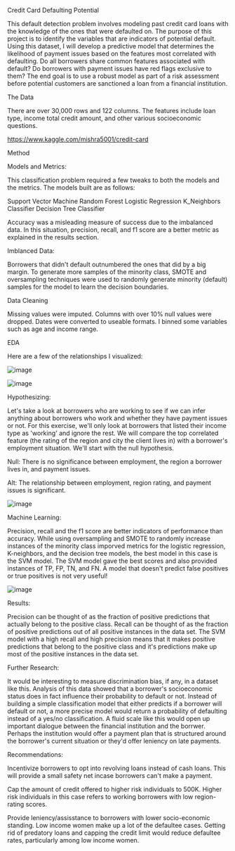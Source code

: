 Credit Card Defaulting Potential

This default detection problem involves modeling past credit card loans with the knowledge of the ones that were defaulted on. The purpose of this project is to identify the variables that are indicators of potential default. Using this dataset, I will develop a predictive model that determines the likelihood of payment issues based on the features most correlated with defaulting. Do all borrowers share common features associated with default? Do borrowers with payment issues have red flags exclusive to them? The end goal is to use a robust model as part of a risk assessment before potential customers are sanctioned a loan from a financial institution. 

The Data

There are over 30,000 rows and 122 columns. The features include loan type, income total credit amount, and other various socioeconomic questions.

https://www.kaggle.com/mishra5001/credit-card


Method

Models and Metrics:

This classification problem required a few tweaks to both the models and the metrics. The models built are as follows:

Support Vector Machine 
Random Forest
Logistic Regression
K_Neighbors Classifier
Decision Tree Classifier

Accuracy was a misleading measure of success due to the imbalanced data. In this situation, precision, recall, and f1 score are a better metric as explained in the results section.

Imblanced Data:

Borrowers that didn't default outnumbered the ones that did by a big margin. To generate more samples of the minority class, SMOTE and oversampling techniques were used to randomly generate minority (default) samples for the model to learn the decision boundaries.

Data Cleaning

Missing values were imputed. Columns with over 10% null values were dropped. Dates were converted to useable formats. I binned some variables such as age and income range.

EDA

Here are a few of the relationships I visualized:

![image](https://user-images.githubusercontent.com/72377927/113348499-457a7800-92fc-11eb-9126-c7e2387b2ca5.png)


![image](https://user-images.githubusercontent.com/72377927/113348420-2b409a00-92fc-11eb-8739-83f993f5961e.png)

Hypothesizing:

Let's take a look at borrowers who are working to see if we can infer anything about borrowers who work and whether they have payment issues or not. For this exercise, we'll only look at borrowers that listed their income type as 'working' and ignore the rest. We will compare the top correlated feature (the rating of the region and city the client lives in) with a borrower's employment situation. We'll start with the null hypothesis.

Null: There is no significance between employment, the region a borrower lives in, and payment issues.

Alt: The relationship between employment, region rating, and payment issues is significant.

![image](https://user-images.githubusercontent.com/72377927/113355046-c7bb6a00-9305-11eb-96b1-65579a3461ba.png)


Machine Learning:

Precision, recall and the f1 score are better indicators of performance than accuracy. While using oversampling and SMOTE to randomly increase instances of the minority class imporved metrics for the logistic regression, K-neighbors, and the decision tree models, the best model in this case is the SVM model. The SVM model gave the best scores and also provided instances of TP, FP, TN, and FN. A model that doesn't predict false positives or true positives is not very useful!

![image](https://user-images.githubusercontent.com/72377927/113519440-ca120400-9551-11eb-8665-b658e92d2d84.png)



Results:

Precision can be thought of as the fraction of positive predictions that actually belong to the positive class.  Recall can be thought of as the fraction of positive predictions out of all positive instances in the data set. The SVM model with a high recall and high precision means that it makes positive predictions that belong to the positive class and it's predictions make up most of the positive instances in the data set.

Further Research:

It would be interesting to measure discrimination bias, if any, in a dataset like this. Analysis of this data showed that a borrower's socioeconomic status does in fact influence their probability to default or not. Instead of building a simple classification model that either predicts if a borrower will default or not, a more precise model would return a probability of defaulting instead of a yes/no classification. A fluid scale like this would open up important dialogue between the financial institution and the borrwer. Perhaps the institution would offer a payment plan that is structured around the borrower's current situation or they'd offer leniency on late payments.

Recommendations:

Incentivize borrowers to opt into revolving loans instead of cash loans. This will provide a small safety net incase borrowers can't make a payment.

Cap the amount of credit offered to higher risk individuals to 500K. Higher risk individuals in this case refers to working borrowers with low region-rating scores.

Provide leniency/assisstance to borrowers with lower socio-economic standing. Low income women make up a lot of the defaultee cases. Getting rid of predatory loans and capping the credit limit would reduce defaultee rates, particularly among low income women.


